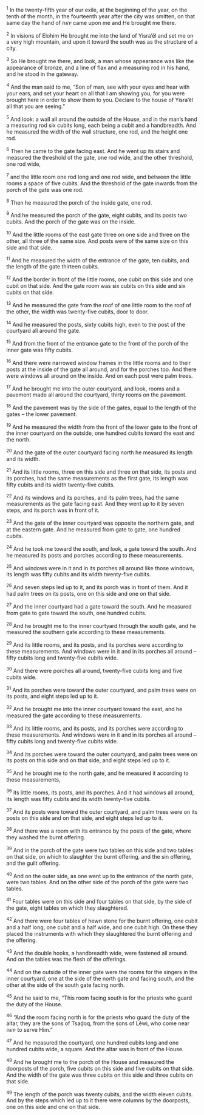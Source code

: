 <sup>1</sup> In the twenty-fifth year of our exile, at the beginning of the year, on the tenth of the month, in the fourteenth year after the city was smitten, on that same day the hand of יהוה came upon me and He brought me there.

<sup>2</sup> In visions of Elohim He brought me into the land of Yisra’ĕl and set me on a very high mountain, and upon it toward the south was as the structure of a city.

<sup>3</sup> So He brought me there, and look, a man whose appearance was like the appearance of bronze, and a line of flax and a measuring rod in his hand, and he stood in the gateway.

<sup>4</sup> And the man said to me, “Son of man, see with your eyes and hear with your ears, and set your heart on all that I am showing you, for you were brought here in order to show them to you. Declare to the house of Yisra’ĕl all that you are seeing.”

<sup>5</sup> And look: a wall all around the outside of the House, and in the man’s hand a measuring rod six cubits long, each being a cubit and a handbreadth. And he measured the width of the wall structure, one rod, and the height one rod.

<sup>6</sup> Then he came to the gate facing east. And he went up its stairs and measured the threshold of the gate, one rod wide, and the other threshold, one rod wide,

<sup>7</sup> and the little room one rod long and one rod wide, and between the little rooms a space of five cubits. And the threshold of the gate inwards from the porch of the gate was one rod.

<sup>8</sup> Then he measured the porch of the inside gate, one rod.

<sup>9</sup> And he measured the porch of the gate, eight cubits, and its posts two cubits. And the porch of the gate was on the inside.

<sup>10</sup> And the little rooms of the east gate three on one side and three on the other, all three of the same size. And posts were of the same size on this side and that side.

<sup>11</sup> And he measured the width of the entrance of the gate, ten cubits, and the length of the gate thirteen cubits.

<sup>12</sup> And the border in front of the little rooms, one cubit on this side and one cubit on that side. And the gate room was six cubits on this side and six cubits on that side.

<sup>13</sup> And he measured the gate from the roof of one little room to the roof of the other, the width was twenty-five cubits, door to door.

<sup>14</sup> And he measured the posts, sixty cubits high, even to the post of the courtyard all around the gate.

<sup>15</sup> And from the front of the entrance gate to the front of the porch of the inner gate was fifty cubits.

<sup>16</sup> And there were narrowed window frames in the little rooms and to their posts at the inside of the gate all around, and for the porches too. And there were windows all around on the inside. And on each post were palm trees.

<sup>17</sup> And he brought me into the outer courtyard, and look, rooms and a pavement made all around the courtyard, thirty rooms on the pavement.

<sup>18</sup> And the pavement was by the side of the gates, equal to the length of the gates – the lower pavement.

<sup>19</sup> And he measured the width from the front of the lower gate to the front of the inner courtyard on the outside, one hundred cubits toward the east and the north.

<sup>20</sup> And the gate of the outer courtyard facing north he measured its length and its width.

<sup>21</sup> And its little rooms, three on this side and three on that side, its posts and its porches, had the same measurements as the first gate, its length was fifty cubits and its width twenty-five cubits.

<sup>22</sup> And its windows and its porches, and its palm trees, had the same measurements as the gate facing east. And they went up to it by seven steps, and its porch was in front of it.

<sup>23</sup> And the gate of the inner courtyard was opposite the northern gate, and at the eastern gate. And he measured from gate to gate, one hundred cubits.

<sup>24</sup> And he took me toward the south, and look, a gate toward the south. And he measured its posts and porches according to these measurements.

<sup>25</sup> And windows were in it and in its porches all around like those windows, its length was fifty cubits and its width twenty-five cubits.

<sup>26</sup> And seven steps led up to it, and its porch was in front of them. And it had palm trees on its posts, one on this side and one on that side.

<sup>27</sup> And the inner courtyard had a gate toward the south. And he measured from gate to gate toward the south, one hundred cubits.

<sup>28</sup> And he brought me to the inner courtyard through the south gate, and he measured the southern gate according to these measurements.

<sup>29</sup> And its little rooms, and its posts, and its porches were according to these measurements. And windows were in it and in its porches all around – fifty cubits long and twenty-five cubits wide.

<sup>30</sup> And there were porches all around, twenty-five cubits long and five cubits wide.

<sup>31</sup> And its porches were toward the outer courtyard, and palm trees were on its posts, and eight steps led up to it.

<sup>32</sup> And he brought me into the inner courtyard toward the east, and he measured the gate according to these measurements.

<sup>33</sup> And its little rooms, and its posts, and its porches were according to these measurements. And windows were in it and in its porches all around – fifty cubits long and twenty-five cubits wide.

<sup>34</sup> And its porches were toward the outer courtyard, and palm trees were on its posts on this side and on that side, and eight steps led up to it.

<sup>35</sup> And he brought me to the north gate, and he measured it according to these measurements,

<sup>36</sup> its little rooms, its posts, and its porches. And it had windows all around, its length was fifty cubits and its width twenty-five cubits.

<sup>37</sup> And its posts were toward the outer courtyard, and palm trees were on its posts on this side and on that side, and eight steps led up to it.

<sup>38</sup> And there was a room with its entrance by the posts of the gate, where they washed the burnt offering.

<sup>39</sup> And in the porch of the gate were two tables on this side and two tables on that side, on which to slaughter the burnt offering, and the sin offering, and the guilt offering.

<sup>40</sup> And on the outer side, as one went up to the entrance of the north gate, were two tables. And on the other side of the porch of the gate were two tables.

<sup>41</sup> Four tables were on this side and four tables on that side, by the side of the gate, eight tables on which they slaughtered.

<sup>42</sup> And there were four tables of hewn stone for the burnt offering, one cubit and a half long, one cubit and a half wide, and one cubit high. On these they placed the instruments with which they slaughtered the burnt offering and the offering.

<sup>43</sup> And the double hooks, a handbreadth wide, were fastened all around. And on the tables was the flesh of the offerings.

<sup>44</sup> And on the outside of the inner gate were the rooms for the singers in the inner courtyard, one at the side of the north gate and facing south, and the other at the side of the south gate facing north.

<sup>45</sup> And he said to me, “This room facing south is for the priests who guard the duty of the House.

<sup>46</sup> “And the room facing north is for the priests who guard the duty of the altar, they are the sons of Tsaḏoq, from the sons of Lĕwi, who come near יהוה to serve Him.”

<sup>47</sup> And he measured the courtyard, one hundred cubits long and one hundred cubits wide, a square. And the altar was in front of the House.

<sup>48</sup> And he brought me to the porch of the House and measured the doorposts of the porch, five cubits on this side and five cubits on that side. And the width of the gate was three cubits on this side and three cubits on that side.

<sup>49</sup> The length of the porch was twenty cubits, and the width eleven cubits. And by the steps which led up to it there were columns by the doorposts, one on this side and one on that side.

